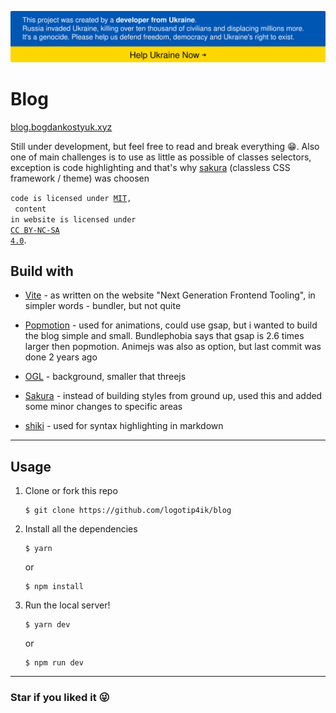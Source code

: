 [![SWUbanner](https://raw.githubusercontent.com/vshymanskyy/StandWithUkraine/main/banner-direct-single.svg)](https://stand-with-ukraine.pp.ua/)

# Blog

[blog.bogdankostyuk.xyz](https://blog.bogdankostyuk.xyz)

Still under development, but feel free to read and break everything 😁. Also one of main challenges is to use as little as possible of classes selectors, exception is code highlighting and that's why [sakura](https://github.com/oxalorg/sakura) (classless CSS framework / theme) was choosen

<code>code is licensed under <a href='./LICENSE'>MIT</a>,<br> content in website is licensed under <a href='https://creativecommons.org/licenses/by-nc-sa/4.0/'>CC BY-NC-SA 4.0</a></code>.

## Build with

- [Vite](https://vitejs.dev) - as written on the website "Next Generation Frontend Tooling", in simpler words - bundler, but not quite

- [Popmotion](https://popmotion.io) - used for animations, could use gsap, but i wanted to build the blog simple and small. Bundlephobia says that gsap is 2.6 times larger then popmotion. Animejs was also as option, but last commit was done 2 years ago

- [OGL](https://github.com/oframe/ogl) - background, smaller that threejs

- [Sakura](https://github.com/oxalorg/sakura) - instead of building styles from ground up, used this and added some minor changes to specific areas

- [shiki](https://shiki.matsu.io) - used for syntax highlighting in markdown

---

## Usage

1. Clone or fork this repo

   ```shell
   $ git clone https://github.com/logotip4ik/blog
   ```

2. Install all the dependencies

   ```shell
   $ yarn
   ```

   or

   ```
   $ npm install
   ```

3. Run the local server!
   ```shell
   $ yarn dev
   ```
   or
   ```shell
   $ npm run dev
   ```

---

### Star if you liked it 😜
